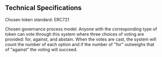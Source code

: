 ## Technical Specifications

Chosen token standard: ERC721

Chosen governance process model: Anyone with the corresponding type of token can vote through this system where three choices of voting are provided: for, against, and abstain. When the votes are cast, the system will count the number of each option and if the number of "for" outweighs that of "against" the voting will succeed.
